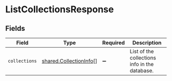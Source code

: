 # ListCollectionsResponse


## Fields

| Field                                                                   | Type                                                                    | Required                                                                | Description                                                             |
| ----------------------------------------------------------------------- | ----------------------------------------------------------------------- | ----------------------------------------------------------------------- | ----------------------------------------------------------------------- |
| `collections`                                                           | [shared.CollectionInfo](../../../sdk/models/shared/collectioninfo.md)[] | :heavy_minus_sign:                                                      | List of the collections info in the database.                           |
